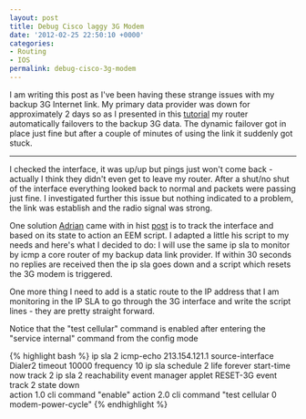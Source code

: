 ```yaml
---
layout: post
title: Debug Cisco laggy 3G Modem
date: '2012-02-25 22:50:10 +0000'
categories:
- Routing
- IOS
permalink: debug-cisco-3g-modem
---
```


I am writing this post as I've been having these strange issues with my backup 3G Internet link. My primary data provider was down for approximately 2 days so as I presented in this <a href="http://www.remote-lab.net/?p=103">tutorial</a> my router automatically failovers to the backup 3G data. The dynamic failover got in place just fine but after a couple of minutes of using the link it suddenly got stuck.

___

I checked the interface, it was up/up but pings just won't come back - actually I think they didn't even get to leave my router. After a shut/no shut of the interface everything looked back to normal and packets were passing just fine. I investigated further this issue but nothing indicated to a problem, the link was establish and the radio signal was strong.

One solution <a href="http://adminlife.ro/?page_id=10">Adrian</a> came with in hist <a href="http://adminlife.ro/?p=379">post</a> is to track the interface and based on its state to action an EEM script. I adapted a little his script to my needs and here's what I decided to do: I will use the same ip sla to monitor by icmp a core router of my backup data link provider. If within 30 seconds no replies are received then the ip sla goes down and a script which resets the 3G modem is triggered.

One more thing I need to add is a static route to the IP address that I am monitoring in the IP SLA to go through the 3G interface and write the script lines - they are pretty straight forward.

Notice that the "test cellular" command is enabled after entering the "service internal" command from the config mode

{% highlight bash %}
ip sla 2
 icmp-echo 213.154.121.1 source-interface Dialer2
 timeout 10000
 frequency 10
ip sla schedule 2 life forever start-time now
track 2 ip sla 2 reachability
event manager applet RESET-3G
 event track 2 state down<br />
 action 1.0 cli command "enable"
 action 2.0 cli command "test cellular 0 modem-power-cycle"
{% endhighlight %} 
